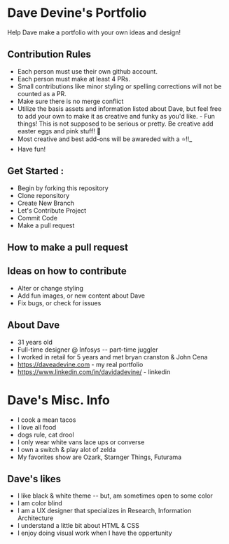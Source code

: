 # Dave Devine's Portfolio 

Help Dave make a portfolio with your own ideas and design! 

## Contribution Rules 
- Each person must use their own github account.  
- Each person must make at least 4 PRs.  
- Small contributions like minor styling or spelling corrections will not be counted as a PR. 
- Make sure there is no merge conflict
- Utilize the basis assets and information listed about Dave, but feel free to add your own to make it as creative and funky as you'd like. - Fun things! This is not supposed to be serious or pretty. Be creative add easter eggs and pink stuff! 🐷
- Most creative and best add-ons will be awareded with a ⭐️!!_
- Have fun! 

## Get Started : 
- Begin by forking this repository 
- Clone reponsitory 
- Create New Branch 
- Let's Contribute Project 
- Commit Code 
- Make a pull request

## How to make a pull request 

## Ideas on how to contribute 
- Alter or change styling 
- Add fun images, or new content about Dave
- Fix bugs, or check for issues

## About Dave 
- 31 years old
- Full-time designer @ Infosys -- part-time juggler 
- I worked in retail for 5 years and met bryan cranston & John Cena
- https://daveadevine.com - my real portfolio 
- https://www.linkedin.com/in/davidadevine/ - linkedin 

# Dave's Misc. Info 
- I cook a mean tacos 
- I love all food 
- dogs rule, cat drool
- I only wear white vans lace ups or converse
- I own a switch & play alot of zelda 
- My favorites show are Ozark, Starnger Things, Futurama 

## Dave's likes 
- I like black & white theme -- but, am sometimes open to some color 
- I am color blind 
- I am a UX designer that specializes in Research, Information Architecture  
- I understand a little bit about HTML & CSS 
- I enjoy doing visual work when I have the oppertunity 


